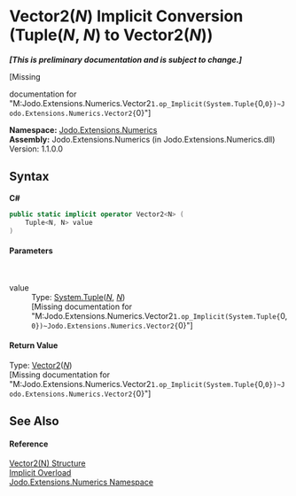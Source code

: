 # Vector2(*N*)&nbsp;Implicit Conversion (Tuple(*N*, *N*) to Vector2(*N*))
 _**\[This is preliminary documentation and is subject to change.\]**_

\[Missing <summary> documentation for "M:Jodo.Extensions.Numerics.Vector2`1.op_Implicit(System.Tuple{`0,`0})~Jodo.Extensions.Numerics.Vector2{`0}"\]

**Namespace:**&nbsp;<a href="N_Jodo_Extensions_Numerics">Jodo.Extensions.Numerics</a><br />**Assembly:**&nbsp;Jodo.Extensions.Numerics (in Jodo.Extensions.Numerics.dll) Version: 1.1.0.0

## Syntax

**C#**<br />
``` C#
public static implicit operator Vector2<N> (
	Tuple<N, N> value
)
```


#### Parameters
&nbsp;<dl><dt>value</dt><dd>Type: <a href="https://docs.microsoft.com/dotnet/api/system.tuple-2" target="_blank" rel="noopener noreferrer">System.Tuple</a>(<a href="T_Jodo_Extensions_Numerics_Vector2_1">*N*</a>, <a href="T_Jodo_Extensions_Numerics_Vector2_1">*N*</a>)<br />\[Missing <param name="value"/> documentation for "M:Jodo.Extensions.Numerics.Vector2`1.op_Implicit(System.Tuple{`0,`0})~Jodo.Extensions.Numerics.Vector2{`0}"\]</dd></dl>

#### Return Value
Type: <a href="T_Jodo_Extensions_Numerics_Vector2_1">Vector2</a>(<a href="T_Jodo_Extensions_Numerics_Vector2_1">*N*</a>)<br />\[Missing <returns> documentation for "M:Jodo.Extensions.Numerics.Vector2`1.op_Implicit(System.Tuple{`0,`0})~Jodo.Extensions.Numerics.Vector2{`0}"\]

## See Also


#### Reference
<a href="T_Jodo_Extensions_Numerics_Vector2_1">Vector2(N) Structure</a><br /><a href="Overload_Jodo_Extensions_Numerics_Vector2_1_op_Implicit">Implicit Overload</a><br /><a href="N_Jodo_Extensions_Numerics">Jodo.Extensions.Numerics Namespace</a><br />